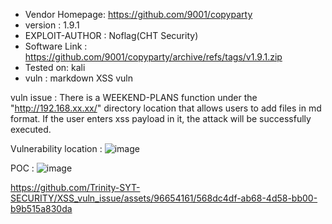 + Vendor Homepage: https://github.com/9001/copyparty
+ version : 1.9.1
+ EXPLOIT-AUTHOR : Noflag(CHT Security)
+ Software Link : https://github.com/9001/copyparty/archive/refs/tags/v1.9.1.zip
+ Tested on: kali
+ vuln : markdown XSS vuln

vuln issue :
There is a WEEKEND-PLANS function under the "http://192.168.xx.xx/" directory location that allows users to add files in md format. If the user enters xss payload in it, the attack will be successfully executed.

Vulnerability location : 
![image](https://github.com/Trinity-SYT-SECURITY/XSS_vuln_issue/assets/96654161/f06801b0-e1f1-4c2c-b4ea-1d1b185631d9)


POC :
![image](https://github.com/Trinity-SYT-SECURITY/XSS_vuln_issue/assets/96654161/a81e091e-a3e2-4f9e-882c-14f9b56e26a7)

https://github.com/Trinity-SYT-SECURITY/XSS_vuln_issue/assets/96654161/568dc4df-ab68-4d58-bb00-b9b515a830da

